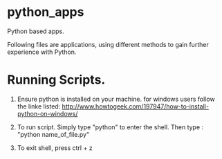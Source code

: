 # python_apps
Python based apps.


Following files are applications, using different methods to gain further experience with Python.

# Running Scripts.
1. Ensure python is installed on your machine. for windows users follow the linke listed: http://www.howtogeek.com/197947/how-to-install-python-on-windows/

2. To run script. Simply type "python" to enter the shell. Then type : "python name_of_file.py"

3. To exit shell, press ctrl + z
